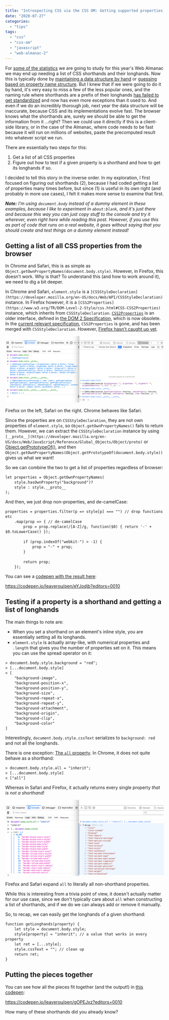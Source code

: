```yaml
---
title: "Introspecting CSS via the CSS OM: Getting supported properties, shorthands, longhands"
date: "2020-07-27"
categories:
  - "tips"
tags:
  - "css"
  - "css-om"
  - "javascript"
  - "web-almanac-2"
---
```


For [some of the statistics](https://github.com/LeaVerou/css-almanac/issues/10) we are going to study for this year's Web Almanac we may end up needing a list of CSS shorthands and their longhands. Now this is typically done by [maintaining a data structure by hand](https://github.com/LeaVerou/prefixfree/blob/gh-pages/prefixfree.js#L298) or [guessing based on property name structure](https://github.com/LeaVerou/prefixfree/blob/gh-pages/prefixfree.js#L298). But I knew that if we were going to do it by hand, it's very easy to miss a few of the less popular ones, and the naming rule where shorthands are a prefix of their longhands [has failed to get standardized](https://lists.w3.org/Archives/Public/www-style/2012Apr/0155.html) and now has even more exceptions than it used to. And even if we do an incredibly thorough job, next year the data structure will be inaccurate, because CSS and its implementations evolve fast. The browser knows what the shorthands are, surely we should be able to get the information from it ...right? Then we could use it directly if this is a client-side library, or in the case of the Almanac, where code needs to be fast because it will run on millions of websites, paste the precomputed result into whatever script we run.

There are essentially two steps for this:

1. Get a list of all CSS properties
2. Figure out how to test if a given property is a shorthand and how to get its longhands if so.

I decided to tell this story in the inverse order. In my exploration, I first focused on figuring out shorthands (2), because I had coded getting a list of properties many times before, but since (1) is useful in its own right (and probably in more use cases), I felt it makes more sense to examine that first.

_**Note:** I’m using `document.body` instead of a dummy element in these examples, because I like to experiment in `about:blank`, and it's just there and because this way you can just copy stuff to the console and try it wherever, even right here while reading this post. However, if you use this as part of code that runs on a real website, it goes without saying that you should create and test things on a dummy element instead!_

## Getting a list of all CSS properties from the browser

In Chrome and Safari, this is as simple as `Object.getOwnPropertyNames(document.body.style)`. However, in Firefox, this doesn't work. Why is that? To understand this (and how to work around it), we need to dig a bit deeper.

In Chrome and Safari, `element.style` is a `[CSSStyleDeclaration](https://developer.mozilla.org/en-US/docs/Web/API/CSSStyleDeclaration)` instance. In Firefox however, it is a `[CSS2Properties](https://www.w3.org/TR/DOM-Level-2-Style/css.html#CSS-CSS2Properties)` instance, which inherits from `CSSStyleDeclaration`. [`CSS2Properties`](https://www.w3.org/TR/DOM-Level-2-Style/css.html#CSS-CSS2Properties) is an older interface, defined in [the DOM 2 Specification](https://www.w3.org/TR/DOM-Level-2-Style/css.html#CSS-CSS2Properties), which is now obsolete. In the [current relevant specification](https://drafts.csswg.org/cssom/#the-cssstyledeclaration-interface), `CSS2Properties` is gone, and has been merged with `CSSStyleDeclaration`. However, [Firefox hasn't caught up yet](https://bugzilla.mozilla.org/show_bug.cgi?id=1290786).

![](images/image-2.png)

Firefox on the left, Safari on the right. Chrome behaves like Safari.

Since the properties are on `CSSStyleDeclaration`, they are not own properties of `element.style`, so `Object.getOwnPropertyNames()` fails to return them. However, we can extract the `CSSStyleDeclaration` instance by using `[__proto__](https://developer.mozilla.org/en-US/docs/Web/JavaScript/Reference/Global_Objects/Object/proto)` or [Object.getPrototypeOf()](https://developer.mozilla.org/en-US/docs/Web/JavaScript/Reference/Global_Objects/Object/getPrototypeOf), and then `Object.getOwnPropertyNames(Object.getPrototypeOf(document.body.style))` gives us what we want!

So we can combine the two to get a list of properties regardless of browser:

```
let properties = Object.getOwnPropertyNames(
	style.hasOwnProperty("background")?
	style : style.__proto__
);
```

And then, we just drop non-properties, and de-camelCase:

```
properties = properties.filter(p => style[p] === "") // drop functions etc
	.map(prop => { // de-camelCase
		prop = prop.replace(/[A-Z]/g, function($0) { return '-' + $0.toLowerCase() });

		if (prop.indexOf("webkit-") > -1) {
			prop = "-" + prop;
		}

		return prop;
	});
```

You can see a [codepen with the result here](https://codepen.io/leaverou/pen/eYJodjb?editors=0010):

https://codepen.io/leaverou/pen/eYJodjb?editors=0010

## Testing if a property is a shorthand and getting a list of longhands

The main things to note are:

- When you set a shorthand on an element's inline style, you are essentially setting all its longhands.
- `element.style` is actually array-like, with numerical properties and `.length` that gives you the number of properties set on it. This means you can use the spread operator on it:

```
> document.body.style.background = "red";
> [...document.body.style]
< [
	"background-image",
	"background-position-x",
	"background-position-y",
	"background-size",
	"background-repeat-x",
	"background-repeat-y",
	"background-attachment",
	"background-origin",
	"background-clip",
	"background-color"
]
```

Interestingly, `document.body.style.cssText` serializes to `background: red` and not all the longhands.

There is one exception: [The `all` property](https://developer.mozilla.org/en-US/docs/Web/CSS/all). In Chrome, it does not quite behave as a shorthand:

```
> document.body.style.all = "inherit";
> [...document.body.style]
< ["all"]
```

Whereas in Safari and Firefox, it actually returns every single property _that is not a shorthand_!

![](images/image-1.png)

Firefox and Safari expand `all` to literally all non-shorthand properties.

While this is interesting from a trivia point of view, it doesn't actually matter for our use case, since we don't typically care about `all` when constructing a list of shorthands, and if we do we can always add or remove it manually.

So, to recap, we can easily get the longhands of a given shorthand:

```
function getLonghands(property) {
	let style = document.body.style;
	style[property] = "inherit"; // a value that works in every property
	let ret = [...style];
	style.cssText = ""; // clean up
	return ret;
}
```

## Putting the pieces together

You can see how all the pieces fit together (and the output!) in [this codepen](https://codepen.io/leaverou/pen/gOPEJxz?editors=0010):

https://codepen.io/leaverou/pen/gOPEJxz?editors=0010

How many of these shorthands did you already know?
